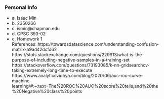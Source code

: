 ### Personal Info
<ul>
<li>a. Isaac Min</li>
<li>b. 2350266</li>
<li>c. ismin@chapman.edu</li>
<li>d. CPSC 393-02</li>
<li>e. Homework 1</li>
</li>References:</li>
</li>https://towardsdatascience.com/understanding-confusion-matrix-a9ad42dcfd62</li>
</li>https://stats.stackexchange.com/questions/220913/what-is-the-purpose-of-including-negative-samples-in-a-training-set</li>
</li>https://stackoverflow.com/questions/73193085/k-nn-gridsearchcv-taking-extremely-long-time-to-execute</li>
</li>https://www.analyticsvidhya.com/blog/2020/06/auc-roc-curve-machine-learning/#:~:text=The%20ROC%20AUC%20score%20tells,and%20the%20Negative%20class%20points</li>
</ul>